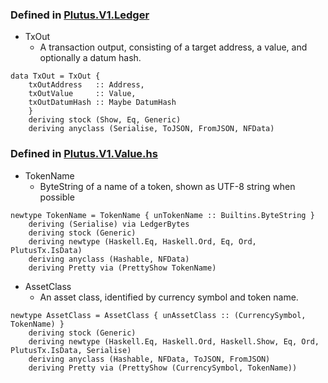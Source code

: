 
### Defined in [Plutus.V1.Ledger](https://github.com/input-output-hk/plutus/blob/master/plutus-ledger-api/src/Plutus/V1/Ledger/Tx.hs)
*  TxOut
    *  A transaction output, consisting of a target address, a value, and optionally a datum hash.
```
data TxOut = TxOut {
    txOutAddress   :: Address,
    txOutValue     :: Value,
    txOutDatumHash :: Maybe DatumHash
    }
    deriving stock (Show, Eq, Generic)
    deriving anyclass (Serialise, ToJSON, FromJSON, NFData)
```


### Defined in [Plutus.V1.Value.hs](https://github.com/input-output-hk/plutus/blob/master/plutus-ledger-api/src/Plutus/V1/Ledger/Value.hs)
* TokenName
    * ByteString of a name of a token, shown as UTF-8 string when possible
```
newtype TokenName = TokenName { unTokenName :: Builtins.ByteString }
    deriving (Serialise) via LedgerBytes
    deriving stock (Generic)
    deriving newtype (Haskell.Eq, Haskell.Ord, Eq, Ord, PlutusTx.IsData)
    deriving anyclass (Hashable, NFData)
    deriving Pretty via (PrettyShow TokenName)
```
* AssetClass
   * An asset class, identified by currency symbol and token name.
```
newtype AssetClass = AssetClass { unAssetClass :: (CurrencySymbol, TokenName) }
    deriving stock (Generic)
    deriving newtype (Haskell.Eq, Haskell.Ord, Haskell.Show, Eq, Ord, PlutusTx.IsData, Serialise)
    deriving anyclass (Hashable, NFData, ToJSON, FromJSON)
    deriving Pretty via (PrettyShow (CurrencySymbol, TokenName))
```
